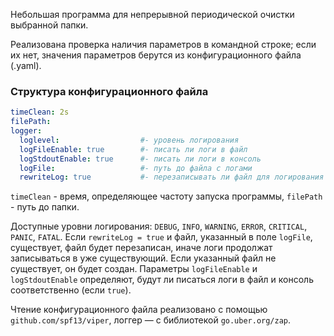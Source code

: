 Небольшая программа для непрерывной периодической очистки выбранной папки.

Реализована проверка наличия параметров в командной строке; если их нет, значения параметров берутся из конфигурационного файла (.yaml).

### Структура конфигурационного файла

```YAML
timeClean: 2s    
filePath:        
logger:
  loglevel:                  #- уровень логирования
  logFileEnable: true        #- писать ли логи в файл
  logStdoutEnable: true      #- писать ли логи в консоль
  logFile:                   #- путь до файла с логами
  rewriteLog: true           #- перезаписывать ли файл для логирования
```

`timeClean` - время, определяющее частоту запуска программы, `filePath` - путь до папки.

Доступные уровни логирования: `DEBUG`, `INFO`, `WARNING`, `ERROR`, `CRITICAL`, `PANIC`, `FATAL`. Если `rewriteLog = true` и файл, указанный в поле `logFile`, существует, файл будет перезаписан, иначе логи продолжат записываться в уже существующий. Если указанный файл не существует, он будет создан. Параметры `logFileEnable` и `logStdoutEnable` определяют, будут ли писаться логи в файл и консоль соответственно (если `true`).

Чтение конфигурационного файла реализовано с помощью `github.com/spf13/viper`, логгер — с библиотекой `go.uber.org/zap`.
